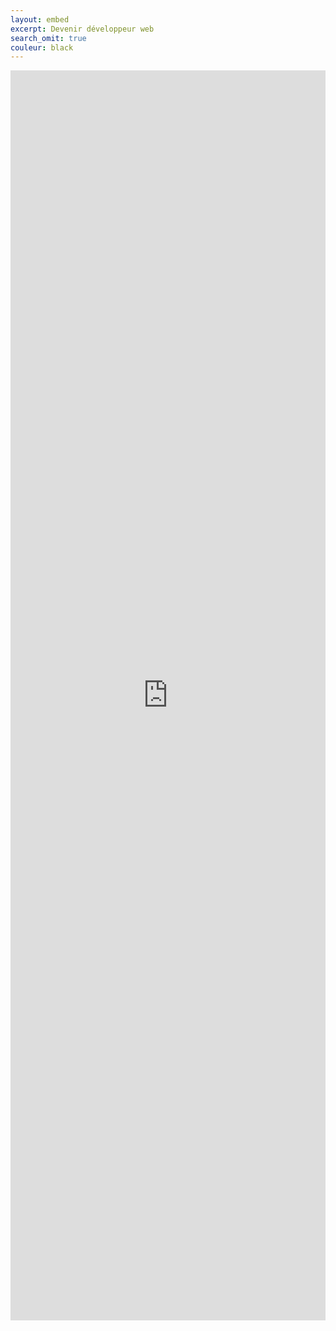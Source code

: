 ```yaml
---
layout: embed
excerpt: Devenir développeur web
search_omit: true
couleur: black
---
```


<iframe src="http://xalava.github.io/arbre-web/" width="100%" height="2000" frameborder="0" scrolling="no"></iframe>